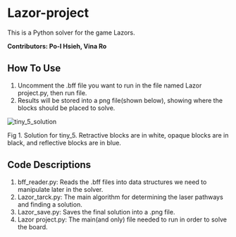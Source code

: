 # Lazor-project
This is a Python solver for the game Lazors.

**Contributors: Po-I Hsieh, Vina Ro**

## How To Use
1. Uncomment the .bff file you want to run in the file named Lazor project.py, then run file.
2. Results will be stored into a png file(shown below), showing where the blocks should be placed to solve.

![tiny_5_solution](https://user-images.githubusercontent.com/43463024/141701993-b96f2278-e4b2-45eb-a30b-c3786c84da52.png)

Fig 1. Solution for tiny_5. Retractive blocks are in white, opaque blocks are in black, and reflective blocks are in blue.

## Code Descriptions 
1. bff_reader.py: Reads the .bff files into data structures we need to manipulate later in the solver.
2. Lazor_tarck.py: The main algorithm for determining the laser pathways and finding a solution.
3. Lazor_save.py: Saves the final solution into a .png file.
4. Lazor project.py: The main(and only) file needed to run in order to solve the board.

